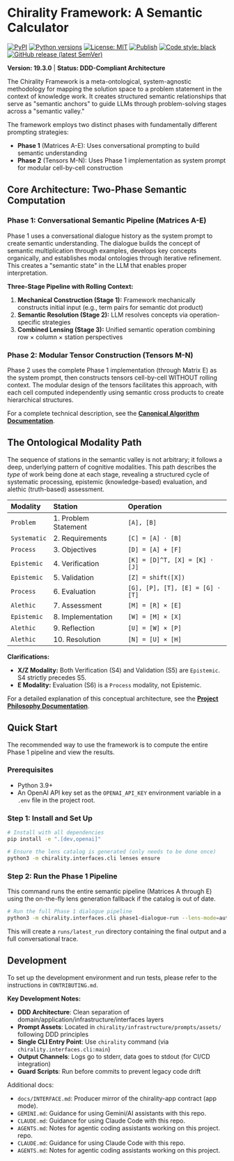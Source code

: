# Chirality Framework: A Semantic Calculator

[![PyPI](https://img.shields.io/pypi/v/chirality-framework.svg)](https://pypi.org/project/chirality-framework/)
[![Python versions](https://img.shields.io/pypi/pyversions/chirality-framework.svg)](https://pypi.org/project/chirality-framework/)
[![License: MIT](https://img.shields.io/badge/License-MIT-yellow.svg)](LICENSE)
[![Publish](https://github.com/sgttomas/chirality-framework/actions/workflows/python-publish.yml/badge.svg)](https://github.com/sgttomas/chirality-framework/actions/workflows/python-publish.yml)
[![Code style: black](https://img.shields.io/badge/code%20style-black-000000.svg)](https://github.com/psf/black)
[![GitHub release (latest SemVer)](https://img.shields.io/github/v/tag/sgttomas/chirality-framework?sort=semver&label=release)](https://github.com/sgttomas/chirality-framework/tags)

**Version: 19.3.0** | **Status: DDD-Compliant Architecture**

The Chirality Framework is a meta-ontological, system-agnostic methodology for mapping the solution space to a problem statement in the context of knowledge work. It creates structured semantic relationships that serve as "semantic anchors" to guide LLMs through problem-solving stages across a "semantic valley."

The framework employs two distinct phases with fundamentally different prompting strategies:
- **Phase 1** (Matrices A-E): Uses conversational prompting to build semantic understanding
- **Phase 2** (Tensors M-N): Uses Phase 1 implementation as system prompt for modular cell-by-cell construction

## Core Architecture: Two-Phase Semantic Computation

### Phase 1: Conversational Semantic Pipeline (Matrices A-E)
Phase 1 uses a conversational dialogue history as the system prompt to create semantic understanding. The dialogue builds the concept of semantic multiplication through examples, develops key concepts organically, and establishes modal ontologies through iterative refinement. This creates a "semantic state" in the LLM that enables proper interpretation.

**Three-Stage Pipeline with Rolling Context:**
1. **Mechanical Construction (Stage 1):** Framework mechanically constructs initial input (e.g., term pairs for semantic dot product)
2. **Semantic Resolution (Stage 2):** LLM resolves concepts via operation-specific strategies
3. **Combined Lensing (Stage 3):** Unified semantic operation combining row × column × station perspectives

### Phase 2: Modular Tensor Construction (Tensors M-N)
Phase 2 uses the complete Phase 1 implementation (through Matrix E) as the system prompt, then constructs tensors cell-by-cell WITHOUT rolling context. The modular design of the tensors facilitates this approach, with each cell computed independently using semantic cross products to create hierarchical structures.

For a complete technical description, see the **[Canonical Algorithm Documentation](docs/ALGORITHM.md)**.

## The Ontological Modality Path

The sequence of stations in the semantic valley is not arbitrary; it follows a deep, underlying pattern of cognitive modalities. This path describes the *type* of work being done at each stage, revealing a structured cycle of systematic processing, epistemic (knowledge-based) evaluation, and alethic (truth-based) assessment.

| Modality | Station | Operation |
| :--- | :--- | :--- |
| `Problem` | 1. Problem Statement | `[A], [B]` |
| `Systematic` | 2. Requirements | `[C] = [A] · [B]` |
| `Process` | 3. Objectives | `[D] = [A] + [F]` |
| `Epistemic` | 4. Verification | `[K] = [D]^T, [X] = [K] · [J]` |
| `Epistemic` | 5. Validation | `[Z] = shift([X])` |
| `Process` | 6. Evaluation | `[G], [P], [T], [E] = [G] · [T]` |
| `Alethic` | 7. Assessment | `[M] = [R] × [E]` |
| `Epistemic` | 8. Implementation | `[W] = [M] × [X]` |
| `Alethic` | 9. Reflection | `[U] = [W] × [P]` |
| `Alethic` | 10. Resolution | `[N] = [U] × [H]` |

**Clarifications:**
- **X/Z Modality:** Both Verification (S4) and Validation (S5) are `Epistemic`. S4 strictly precedes S5.
- **E Modality:** Evaluation (S6) is a `Process` modality, not Epistemic.

For a detailed explanation of this conceptual architecture, see the **[Project Philosophy Documentation](docs/PHILOSOPHY.md)**.

## Quick Start

The recommended way to use the framework is to compute the entire Phase 1 pipeline and view the results.

### Prerequisites
- Python 3.9+
- An OpenAI API key set as the `OPENAI_API_KEY` environment variable in a `.env` file in the project root.

### Step 1: Install and Set Up

```bash
# Install with all dependencies
pip install -e ".[dev,openai]"

# Ensure the lens catalog is generated (only needs to be done once)
python3 -m chirality.interfaces.cli lenses ensure
```

### Step 2: Run the Phase 1 Pipeline

This command runs the entire semantic pipeline (Matrices A through E) using the on-the-fly lens generation fallback if the catalog is out of date.

```bash
# Run the full Phase 1 dialogue pipeline
python3 -m chirality.interfaces.cli phase1-dialogue-run --lens-mode=auto --out=runs/latest_run
```

This will create a `runs/latest_run` directory containing the final output and a full conversational trace.


## Development

To set up the development environment and run tests, please refer to the instructions in `CONTRIBUTING.md`.

**Key Development Notes:**
- **DDD Architecture**: Clean separation of domain/application/infrastructure/interfaces layers
- **Prompt Assets**: Located in `chirality/infrastructure/prompts/assets/` following DDD principles
- **Single CLI Entry Point**: Use `chirality` command (via `chirality.interfaces.cli:main`)
- **Output Channels**: Logs go to stderr, data goes to stdout (for CI/CD integration)
- **Guard Scripts**: Run before commits to prevent legacy code drift

Additional docs:
- `docs/INTERFACE.md`: Producer mirror of the chirality-app contract (app mode).
- `GEMINI.md`: Guidance for using Gemini/AI assistants with this repo.
 - `CLAUDE.md`: Guidance for using Claude Code with this repo.
 - `AGENTS.md`: Notes for agentic coding assistants working on this project.
repo.
 - `CLAUDE.md`: Guidance for using Claude Code with this repo.
 - `AGENTS.md`: Notes for agentic coding assistants working on this project.

